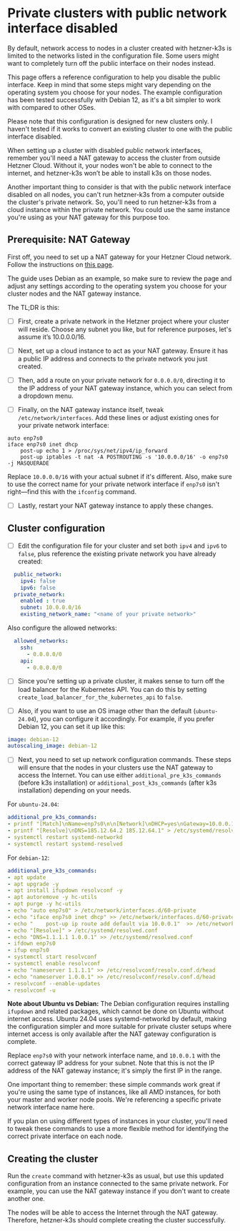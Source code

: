 # Private clusters with public network interface disabled

By default, network access to nodes in a cluster created with hetzner-k3s is limited to the networks listed in the configuration file. Some users might want to completely turn off the public interface on their nodes instead.

This page offers a reference configuration to help you disable the public interface. Keep in mind that some steps might vary depending on the operating system you choose for your nodes. The example configuration has been tested successfully with Debian 12, as it's a bit simpler to work with compared to other OSes.

Please note that this configuration is designed for new clusters only. I haven't tested if it works to convert an existing cluster to one with the public interface disabled.

When setting up a cluster with disabled public network interfaces, remember you'll need a NAT gateway to access the cluster from outside Hetzner Cloud. Without it, your nodes won't be able to connect to the internet, and hetzner-k3s won’t be able to install k3s on those nodes.

Another important thing to consider is that with the public network interface disabled on all nodes, you can't run hetzner-k3s from a computer outside the cluster's private network. So, you'll need to run hetzner-k3s from a cloud instance within the private network. You could use the same instance you're using as your NAT gateway for this purpose too.

## Prerequisite: NAT Gateway

First off, you need to set up a NAT gateway for your Hetzner Cloud network. Follow the instructions on [this page](https://community.hetzner.com/tutorials/how-to-set-up-nat-for-cloud-networks).

The guide uses Debian as an example, so make sure to review the page and adjust any settings according to the operating system you choose for your cluster nodes and the NAT gateway instance.

The TL;DR is this:

- [ ] First, create a private network in the Hetzner project where your cluster will reside. Choose any subnet you like, but for reference purposes, let's assume it’s 10.0.0.0/16.

- [ ] Next, set up a cloud instance to act as your NAT gateway. Ensure it has a public IP address and connects to the private network you just created.

- [ ] Then, add a route on your private network for `0.0.0.0/0`, directing it to the IP address of your NAT gateway instance, which you can select from a dropdown menu.

- [ ] Finally, on the NAT gateway instance itself, tweak `/etc/network/interfaces`. Add these lines or adjust existing ones for your private network interface:

```
auto enp7s0
iface enp7s0 inet dhcp
    post-up echo 1 > /proc/sys/net/ipv4/ip_forward
    post-up iptables -t nat -A POSTROUTING -s '10.0.0.0/16' -o enp7s0 -j MASQUERADE
```

Replace `10.0.0.0/16` with your actual subnet if it's different. Also, make sure to use the correct name for your private network interface if `enp7s0` isn't right—find this with the `ifconfig` command.

- [ ] Lastly, restart your NAT gateway instance to apply these changes.


## Cluster configuration

- [ ] Edit the configuration file for your cluster and set both `ipv4` and `ipv6` to `false`, plus reference the existing private network you have already created:

```yaml
  public_network:
    ipv4: false
    ipv6: false
  private_network:
    enabled : true
    subnet: 10.0.0.0/16
    existing_network_name: "<name of your private network>"
```

Also configure the allowed networks:

```yaml
  allowed_networks:
    ssh:
      - 0.0.0.0/0
    api:
      - 0.0.0.0/0
```

- [ ] Since you're setting up a private cluster, it makes sense to turn off the load balancer for the Kubernetes API. You can do this by setting `create_load_balancer_for_the_kubernetes_api` to `false`.

- [ ] Also, if you want to use an OS image other than the default (`ubuntu-24.04`), you can configure it accordingly. For example, if you prefer Debian 12, you can set it up like this:

```yaml
image: debian-12
autoscaling_image: debian-12
```

- [ ] Next, you need to set up network configuration commands. These steps will ensure that the nodes in your clusters use the NAT gateway to access the Internet. You can use either `additional_pre_k3s_commands` (before k3s installation) or `additional_post_k3s_commands` (after k3s installation) depending on your needs.

For `ubuntu-24.04`:

```yaml
additional_pre_k3s_commands:
- printf "[Match]\nName=enp7s0\n\n[Network]\nDHCP=yes\nGateway=10.0.0.1\n" > /etc/systemd/network/10-enp7s0.network
- printf "[Resolve]\nDNS=185.12.64.2 185.12.64.1" > /etc/systemd/resolved.conf
- systemctl restart systemd-networkd
- systemctl restart systemd-resolved
```

For `debian-12`:

```yaml
additional_pre_k3s_commands:
- apt update
- apt upgrade -y
- apt install ifupdown resolvconf -y
- apt autoremove -y hc-utils
- apt purge -y hc-utils
- echo "auto enp7s0" > /etc/network/interfaces.d/60-private
- echo "iface enp7s0 inet dhcp" >> /etc/network/interfaces.d/60-private
- echo "    post-up ip route add default via 10.0.0.1"  >> /etc/network/interfaces.d/60-private
- echo "[Resolve]" > /etc/systemd/resolved.conf
- echo "DNS=1.1.1.1 1.0.0.1" >> /etc/systemd/resolved.conf
- ifdown enp7s0
- ifup enp7s0
- systemctl start resolvconf
- systemctl enable resolvconf
- echo "nameserver 1.1.1.1" >> /etc/resolvconf/resolv.conf.d/head
- echo "nameserver 1.0.0.1" >> /etc/resolvconf/resolv.conf.d/head
- resolvconf --enable-updates
- resolvconf -u
```

**Note about Ubuntu vs Debian:** The Debian configuration requires installing `ifupdown` and related packages, which cannot be done on Ubuntu without internet access. Ubuntu 24.04 uses systemd-networkd by default, making the configuration simpler and more suitable for private cluster setups where internet access is only available after the NAT gateway configuration is complete.

Replace `enp7s0` with your network interface name, and `10.0.0.1` with the correct gateway IP address for your subnet. Note that this is not the IP address of the NAT gateway instance; it's simply the first IP in the range.

One important thing to remember: these simple commands work great if you're using the same type of instances, like all AMD instances, for both your master and worker node pools. We're referencing a specific private network interface name here.

If you plan on using different types of instances in your cluster, you'll need to tweak these commands to use a more flexible method for identifying the correct private interface on each node.

## Creating the cluster

Run the `create` command with hetzner-k3s as usual, but use this updated configuration from an instance connected to the same private network. For example, you can use the NAT gateway instance if you don't want to create another one.

The nodes will be able to access the Internet through the NAT gateway. Therefore, hetzner-k3s should complete creating the cluster successfully.
